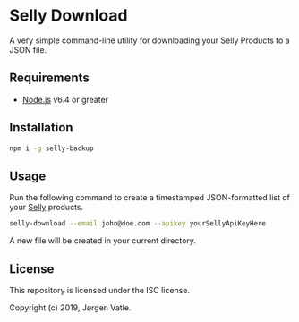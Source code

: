 # Selly Download
A very simple command-line utility for downloading your Selly Products to a JSON file.

## Requirements
- [Node.js](https://nodejs.org/en/) v6.4 or greater

## Installation
```bash
npm i -g selly-backup
```

## Usage
Run the following command to create a timestamped JSON-formatted list of your [Selly](https://selly.io) products. 
```bash
selly-download --email john@doe.com --apikey yourSellyApiKeyHere 
```
A new file will be created in your current directory.

## License
This repository is licensed under the ISC license.

Copyright (c) 2019, Jørgen Vatle.